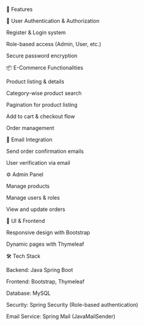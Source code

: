 🚀 Features

🔐 User Authentication & Authorization

Register & Login system

Role-based access (Admin, User, etc.)

Secure password encryption

📦 E-Commerce Functionalities

Product listing & details

Category-wise product search

Pagination for product listing

Add to cart & checkout flow

Order management

📧 Email Integration

Send order confirmation emails

User verification via email

⚙️ Admin Panel

Manage products

Manage users & roles

View and update orders

🎨 UI & Frontend

Responsive design with Bootstrap

Dynamic pages with Thymeleaf

🛠️ Tech Stack

Backend: Java Spring Boot

Frontend: Bootstrap, Thymeleaf

Database: MySQL

Security: Spring Security (Role-based authentication)

Email Service: Spring Mail (JavaMailSender)
